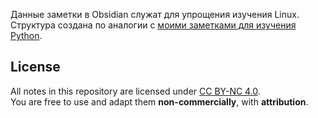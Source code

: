 Данные заметки в Obsidian служат для упрощения изучения Linux.
Структура создана по аналогии с [моими заметками для изучения Python](https://github.com/totDreamer/py-notes).



## License

All notes in this repository are licensed under [CC BY-NC 4.0](https://creativecommons.org/licenses/by-nc/4.0/).  
You are free to use and adapt them **non-commercially**, with **attribution**.
